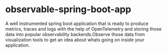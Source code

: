 # observable-spring-boot-app
A well instrumented spring boot application that is ready to produce metrics, traces and logs with the help of OpenTelemetry and storing those data into popular observability backends.Observe those data from visualization tools to get an idea about whats going on inside your application.

